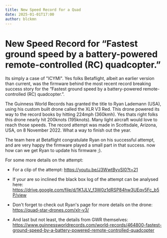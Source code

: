 ```yaml
---
title: New Speed Record for a Quad
date: 2025-01-01T17:00
author: blckmn
---
```


# New Speed Record for “Fastest ground speed by a battery-powered remote-controlled (RC) quadcopter.”

Its simply a case of "ICYMI". Yes folks Betaflight, albeit an earlier version than current, was the firmware behind the most recent record breaking success story for the “Fastest ground speed by a battery-powered remote-controlled (RC) quadcopter.”.<!-- truncate -->

The Guinness World Records has granted the title to Ryan Lademann (USA), using his custom built drone called the XLR V3 Red. This drone powered its way to the record books by hitting 224mph (360kmh). Yes thats right folks this drone nearly hit 200knots (195knots). Many light aircraft would love to reach those speeds. The record attempt was made in Scottsdale, Arizona, USA, on 8 November 2022. What a way to finish out the year.

The team here at Betaflight congratulate Ryan on his successful attempt, and are very happy the firmware played a small part in that success. now how can we get Ryan to update his firmware ;).

For some more details on the attempt:

- For a clip of the attempt: https://youtu.be/J3WwtByvSI0?t=21

- If your are so inclined the black box log of the attempt can be analysed here: https://drive.google.com/file/d/1K1JLV_f3W0z1dRSP84hw3UEqv5Fc_b5P/view

- Don't forget to check out Ryan's page for more details on the drone: https://quad-star-drones.com/xlr-v3/

- And last but not least, the details from GWR themselves: https://www.guinnessworldrecords.com/world-records/464800-fastest-ground-speed-by-a-battery-powered-remote-controlled-quadcopter
